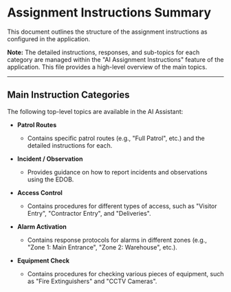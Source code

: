 
# Assignment Instructions Summary

This document outlines the structure of the assignment instructions as configured in the application.

**Note:** The detailed instructions, responses, and sub-topics for each category are managed within the "AI Assignment Instructions" feature of the application. This file provides a high-level overview of the main topics.

---

## Main Instruction Categories

The following top-level topics are available in the AI Assistant:

- **Patrol Routes**
  - Contains specific patrol routes (e.g., "Full Patrol", etc.) and the detailed instructions for each.

- **Incident / Observation**
  - Provides guidance on how to report incidents and observations using the EDOB.

- **Access Control**
  - Contains procedures for different types of access, such as "Visitor Entry", "Contractor Entry", and "Deliveries".

- **Alarm Activation**
  - Contains response protocols for alarms in different zones (e.g., "Zone 1: Main Entrance", "Zone 2: Warehouse", etc.).

- **Equipment Check**
  - Contains procedures for checking various pieces of equipment, such as "Fire Extinguishers" and "CCTV Cameras".

